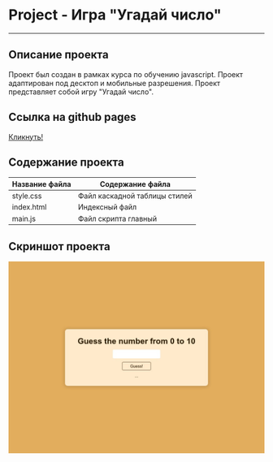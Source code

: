 # Project - Игра "Угадай число"
***
## Описание проекта
Проект был создан в рамках курса по обучению javascript. Проект адаптирован под десктоп и мобильные разрешения. Проект представляет собой игру "Угадай число".
## Ссылка на github pages
[Кликнуть!](https://walkingfrozenfish.github.io/guessnumber/)

## Содержание проекта
Название файла  | Содержание файла
----------------|----------------------
style.css       | Файл каскадной таблицы стилей
index.html      | Индексный файл
main.js         | Файл скрипта главный

## Скриншот проекта
![Скриншот](https://github.com/WalkingFrozenFish/guessnumber/blob/main/guess.jpg)
